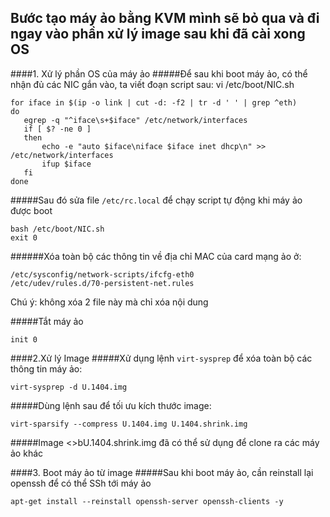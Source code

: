 ## Bước tạo máy ảo bằng KVM mình sẽ bỏ qua và đi ngay vào phần xử lý image sau khi đã cài xong OS
####1. Xử lý phần OS của máy ảo
#####Để sau khi boot máy ảo, có thể nhận đủ các NIC gắn vào, ta viết đoạn script sau:
vi /etc/boot/NIC.sh
```
for iface in $(ip -o link | cut -d: -f2 | tr -d ' ' | grep ^eth)
do
   egrep -q "^iface\s+$iface" /etc/network/interfaces
   if [ $? -ne 0 ]
   then
       echo -e "auto $iface\niface $iface inet dhcp\n" >> /etc/network/interfaces
       ifup $iface
   fi
done
```
#####Sau đó sửa file ```/etc/rc.local``` để chạy script tự động khi máy ảo được boot
```
bash /etc/boot/NIC.sh
exit 0
```
######Xóa toàn bộ các thông tin về địa chỉ MAC của card mạng ảo ở:
```
/etc/sysconfig/network-scripts/ifcfg-eth0 
/etc/udev/rules.d/70-persistent-net.rules
```
Chú ý: không xóa 2 file này mà chỉ xóa nội dung 

#####Tắt máy ảo 
```
init 0
```

####2.Xử lý Image 
#####Xử dụng lệnh ```virt-sysprep``` để xóa toàn bộ các thông tin máy ảo:
```
virt-sysprep -d U.1404.img
```
#####Dùng lệnh sau để tối ưu kích thước image:
```
virt-sparsify --compress U.1404.img U.1404.shrink.img
```
#####Image <>bU.1404.shrink.img</b> đã có thể sử dụng để clone ra các máy ảo khác

####3. Boot máy ảo từ image
#####Sau khi boot máy ảo, cần reinstall lại openssh để có thể SSh tới máy ảo
```
apt-get install --reinstall openssh-server openssh-clients -y
```
